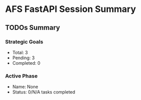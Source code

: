 
# AFS FastAPI Session Summary

## TODOs Summary

### Strategic Goals
- Total: 3
- Pending: 3
- Completed: 0

### Active Phase
- Name: None
- Status: 0/N/A tasks completed
